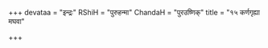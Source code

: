 +++
devataa = "इन्द्रः"
RShiH = "पुरुहन्मा"
ChandaH = "पुरउष्णिक्"
title = "१५ कर्णगृह्या मघवा"

+++
